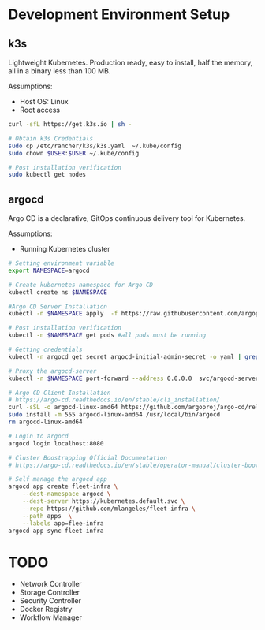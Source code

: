# Development Environment Setup
## k3s

Lightweight Kubernetes. Production ready, easy to install, half the memory, all in a binary less than 100 MB.

Assumptions:
- Host OS: Linux
- Root access

```bash
curl -sfL https://get.k3s.io | sh -

# Obtain k3s Credentials
sudo cp /etc/rancher/k3s/k3s.yaml  ~/.kube/config
sudo chown $USER:$USER ~/.kube/config

# Post installation verification
sudo kubectl get nodes 
```
## argocd

Argo CD is a declarative, GitOps continuous delivery tool for Kubernetes.

Assumptions:
- Running Kubernetes cluster

```bash
# Setting environment variable
export NAMESPACE=argocd

# Create kubernetes namespace for Argo CD
kubectl create ns $NAMESPACE

#Argo CD Server Installation
kubectl -n $NAMESPACE apply  -f https://raw.githubusercontent.com/argoproj/argo-cd/master/manifests/install.yaml

# Post installation verification
kubectl -n $NAMESPACE get pods #all pods must be running

# Getting credentials
kubectl -n argocd get secret argocd-initial-admin-secret -o yaml | grep -o 'password: .*' | sed -e s"/password\: //g" | base64 -d

# Proxy the argocd-server
kubectl -n $NAMESPACE port-forward --address 0.0.0.0  svc/argocd-server -n argocd 8080:443

# Argo CD Client Installation
# https://argo-cd.readthedocs.io/en/stable/cli_installation/
curl -sSL -o argocd-linux-amd64 https://github.com/argoproj/argo-cd/releases/latest/download/argocd-linux-amd64
sudo install -m 555 argocd-linux-amd64 /usr/local/bin/argocd
rm argocd-linux-amd64

# Login to argocd
argocd login localhost:8080

# Cluster Boostrapping Official Documentation
# https://argo-cd.readthedocs.io/en/stable/operator-manual/cluster-bootstrapping/

# Self manage the argocd app
argocd app create fleet-infra \
    --dest-namespace argocd \
    --dest-server https://kubernetes.default.svc \
    --repo https://github.com/mlangeles/fleet-infra \
    --path apps  \
    --labels app=flee-infra
argocd app sync fleet-infra
```
# TODO
- Network Controller
- Storage Controller
- Security Controller
- Docker Registry
- Workflow Manager
